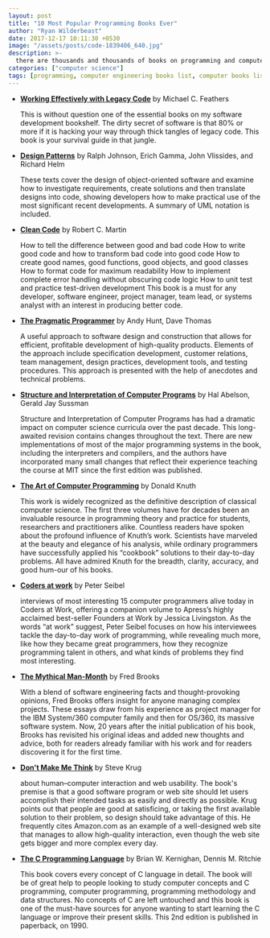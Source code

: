 ```yaml
---
layout: post
title: "10 Most Popular Programming Books Ever"
author: "Ryan Wilderbeast"
date: 2017-12-17 10:11:30 +0530
image: "/assets/posts/code-1839406_640.jpg"
description: >-
  there are thousands and thousands of books on programming and computer science in general, here are 10 most popular books ever that have been recommended gazillion times on the internet.
categories: ["computer science"]
tags: [programming, computer engineering books list, computer books list, computer science books list, best computer books list]
---
```

* **[Working Effectively with Legacy Code](#ISBN0131177052)** by Michael C. Feathers

  This is without question one of the essential books on my software development bookshelf. The dirty secret of software is that 80% or more if it is hacking your way through thick tangles of legacy code. This book is your survival guide in that jungle.
* **[Design Patterns](#ISBN0201633612)** by Ralph Johnson, Erich Gamma, John Vlissides, and Richard Helm

  These texts cover the design of object-oriented software and examine how to investigate requirements, create solutions and then translate designs into code, showing developers how to make practical use of the most significant recent developments. A summary of UML notation is included.
* **[Clean Code](#ISBN0132350882)** by Robert C. Martin

  How to tell the difference between good and bad code How to write good code and how to       transform bad code into good code How to create good names, good functions, good objects, and good classes How to format code for maximum readability How to implement complete error handling without obscuring code logic How to unit test and practice test-driven development This book is a must for any developer, software engineer, project manager, team lead, or systems analyst with an interest in producing better code.
* **[The Pragmatic Programmer](#ISBN020161622X)** by Andy Hunt, Dave Thomas

  A useful approach to software design and construction that allows for efficient, profitable development of high-quality products. Elements of the approach include specification development, customer relations, team management, design practices, development tools, and testing procedures. This approach is presented with the help of anecdotes and technical problems.
* **[Structure and Interpretation of Computer Programs](#ISBN0262510871)** by Hal Abelson, Gerald Jay Sussman

  Structure and Interpretation of Computer Programs has had a dramatic impact on computer science curricula over the past decade. This long-awaited revision contains changes throughout the text. There are new implementations of most of the major programming systems in the book, including the interpreters and compilers, and the authors have incorporated many small changes that reflect their experience teaching the course at MIT since the first edition was published.
* **[The Art of Computer Programming](#ISBN0201896834)** by Donald Knuth

  This work is widely recognized as the definitive description of classical computer science. The first three volumes have for decades been an invaluable resource in programming theory and practice for students, researchers and practitioners alike. Countless readers have spoken about the profound influence of Knuth’s work. Scientists have marveled at the beauty and elegance of his analysis, while ordinary programmers have successfully applied his “cookbook” solutions to their day-to-day problems. All have admired Knuth for the breadth, clarity, accuracy, and good hum-our of his books.
* **[Coders at work](#ISBN1430219483)** by Peter Seibel

  interviews of most interesting 15 computer programmers alive today in Coders at Work, offering a companion volume to Apress’s highly acclaimed best-seller Founders at Work by Jessica Livingston. As the words “at work” suggest, Peter Seibel focuses on how his interviewees tackle the day-to-day work of programming, while revealing much more, like how they became great programmers, how they recognize programming talent in others, and what kinds of problems they find most interesting.
* **[The Mythical Man-Month](#ISBN0201835959)** by Fred Brooks

  With a blend of software engineering facts and thought-provoking opinions, Fred Brooks offers insight for anyone managing complex projects. These essays draw from his experience as project manager for the IBM System/360 computer family and then for OS/360, its massive software system. Now, 20 years after the initial publication of his book, Brooks has revisited his original ideas and added new thoughts and advice, both for readers already familiar with his work and for readers discovering it for the first time.
* **[Don't Make Me Think](#ISBN0321965515)** by Steve Krug

  about human–computer interaction and web usability. The book's premise is that a good software program or web site should let users accomplish their intended tasks as easily and directly as possible. Krug points out that people are good at satisficing, or taking the first available solution to their problem, so design should take advantage of this. He frequently cites Amazon.com as an example of a well-designed web site that manages to allow high-quality interaction, even though the web site gets bigger and more complex every day.
* **[The C Programming Language](#ISBN0131103628)** by  Brian W. Kernighan, Dennis M. Ritchie

  This book covers every concept of C language in detail. The book will be of great help to people looking to study computer concepts and C programming, computer programming, programming methodology and data structures. No concepts of C are left untouched and this book is one of the must-have sources for anyone wanting to start learning the C language or improve their present skills. This 2nd edition is published in paperback, on 1990.
